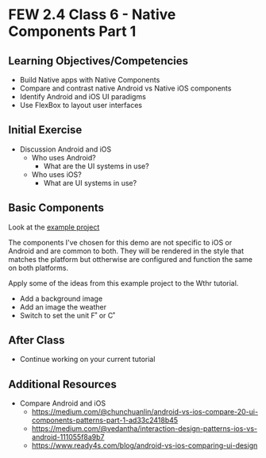 # FEW 2.4 Class 6 - Native Components Part 1

## Learning Objectives/Competencies

- Build Native apps with Native Components
- Compare and contrast native Android vs Native iOS components
- Identify Android and iOS UI paradigms 
- Use FlexBox to layout user interfaces

## Initial Exercise

- Discussion Android and iOS
	- Who uses Android? 
		- What are the UI systems in use? 
	- Who uses iOS?
		- What are UI systems in use? 

## Basic Components 

Look at the [example project](https://github.com/Make-School-Labs/react-native-components)

The components I've chosen for this demo are not specific to iOS or Android  and are common to both. They will be rendered in the style that matches the platform but ottherwise are configured and function the same on both platforms. 

Apply some of the ideas from this example project to the Wthr tutorial. 

- Add a background image
- Add an image the weather
- Switch to set the unit F˚ or C˚

## After Class

- Continue working on your current tutorial

## Additional Resources

- Compare Android and iOS
	- https://medium.com/@chunchuanlin/android-vs-ios-compare-20-ui-components-patterns-part-1-ad33c2418b45
	- https://medium.com/@vedantha/interaction-design-patterns-ios-vs-android-111055f8a9b7
	- https://www.ready4s.com/blog/android-vs-ios-comparing-ui-design
